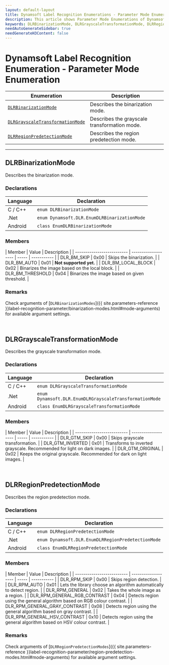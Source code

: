 ```yaml
---
layout: default-layout
title: Dynamsoft Label Recognition Enumerations - Parameter Mode Enumerations
description: This article shows Parameter Mode Enumerations of Dynamsoft Label Recognition.
keywords: DLRBinarizationMode, DLRGrayscaleTransformationMode, DLRRegionPredetectionMode, parameter mode enumeration, enumeration
needAutoGenerateSidebar: true
needGenerateH3Content: false
---
```


# Dynamsoft Label Recognition Enumeration - Parameter Mode Enumeration

  | Enumeration | Description |
  |-------------|-------------|
  | [`DLRBinarizationMode`](#dlrbinarizationmode) | Describes the binarization mode. |
  | [`DLRGrayscaleTransformationMode`](#dlrgrayscaletransformationmode) | Describes the grayscale transformation mode. |
  | [`DLRRegionPredetectionMode`](#dlrregionpredetectionmode) | Describes the region predetection mode. |

  
---


## DLRBinarizationMode
Describes the binarization mode.


### Declarations
   
| Language | Declaration |
| -------- | ----------- |
| C / C++ | `enum DLRBinarizationMode` |
| .Net | `enum Dynamsoft.DLR.EnumDLRBinarizationMode` |
| Android | `class EnumDLRBinarizationMode` |


### Members
   
| Member | Value | Description |
| -------------------------- | ------------------- | ----- | ----------- |
| DLR_BM_SKIP | 0x00 | Skips the binarization. |
| DLR_BM_AUTO | 0x01 | **Not supported yet.** |
| DLR_BM_LOCAL_BLOCK | 0x02 | Binarizes the image based on the local block. |
| DLR_BM_THRESHOLD | 0x04 | Binarizes the image based on given threshold. |

### Remarks
Check arguments of [`DLRBinarizationModes`]({{ site.parameters-reference }}label-recognition-parameter/binarization-modes.html#mode-arguments) for available argument settings.

&nbsp;



## DLRGrayscaleTransformationMode
Describes the grayscale transformation mode.


### Declarations
   
| Language | Declaration |
| -------- | ----------- |
| C / C++ | `enum DLRGrayscaleTransformationMode` |
| .Net | `enum Dynamsoft.DLR.EnumDLRGrayscaleTransformationMode` |
| Android | `class EnumDLRGrayscaleTransformationMode` |


### Members
   
| Member | Value | Description |
| -------------------------- | ------------------- | ----- | ----------- |
| DLR_GTM_SKIP  | 0x00 | Skips grayscale transformation. |
| DLR_GTM_INVERTED  | 0x01 | Transforms to inverted grayscale. Recommended for light on dark images. |
| DLR_GTM_ORIGINAL | 0x02 | Keeps the original grayscale. Recommended for dark on light images. |



&nbsp;



## DLRRegionPredetectionMode
Describes the region predetection mode.


### Declarations
   
| Language | Declaration |
| -------- | ----------- |
| C / C++ | `enum DLRRegionPredetectionMode` |
| .Net | `enum Dynamsoft.DLR.EnumDLRRegionPredetectionMode` |
| Android | `class EnumDLRRegionPredetectionMode` |


### Members
   
| Member | Value | Description |
| -------------------------- | ------------------- | ----- | ----------- |
| DLR_RPM_SKIP | 0x00 | Skips region detection. |
| DLR_RPM_AUTO | 0x01 | Lets the library choose an algorithm automatically to detect region. |
| DLR_RPM_GENERAL | 0x02 | Takes the whole image as a region. |
| DLR_RPM_GENERAL_RGB_CONTRAST | 0x04 | Detects region using the general algorithm based on RGB colour contrast. |
| DLR_RPM_GENERAL_GRAY_CONTRAST | 0x08 | Detects region using the general algorithm based on gray contrast. |
| DLR_RPM_GENERAL_HSV_CONTRAST | 0x10 | Detects region using the general algorithm based on HSV colour contrast. |

### Remarks
Check arguments of [`DLRRegionPredetectionModes`]({{ site.parameters-reference }}label-recognition-parameter/region-predetection-modes.html#mode-arguments) for available argument settings.

&nbsp;



